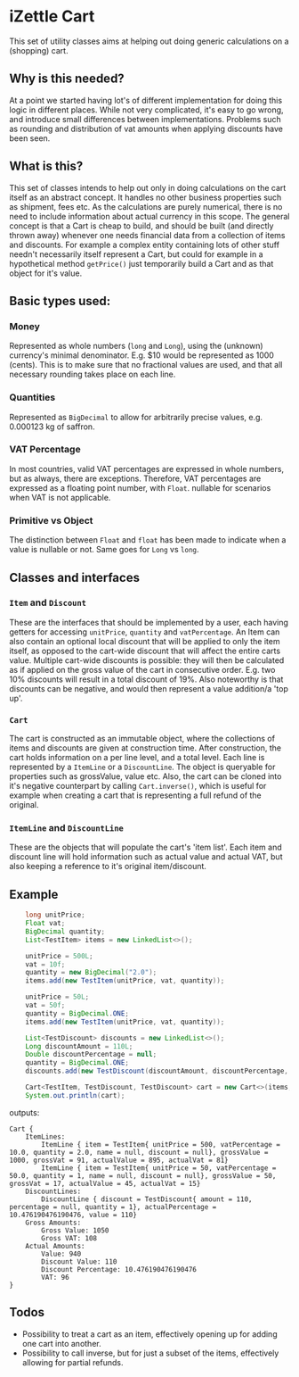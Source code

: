 # iZettle Cart

This set of utility classes aims at helping out doing generic calculations on a (shopping) cart.

## Why is this needed?
At a point we started having lot's of different implementation for doing this logic in different places. While not very complicated, it's easy to go wrong, and introduce small differences between implementations. Problems such as rounding and distribution of vat amounts when applying discounts have been seen.

## What is this?
This set of classes intends to help out only in doing calculations on the cart itself as an abstract concept. It handles no other business properties such as shipment, fees etc. As the calculations are purely numerical, there is no need to include information about actual currency in this scope. The general concept is that a Cart is cheap to build, and should be built (and directly thrown away) whenever one needs financial data from a collection of items and discounts. For example a complex entity containing lots of other stuff needn't necessarily itself represent a Cart, but could for example in a hypothetical method `getPrice()` just temporarily build a Cart and as that object for it's value.

## Basic types used:
### Money
Represented as whole numbers (`long` and `Long`), using the (unknown) currency's minimal denominator. E.g. $10 would be represented as 1000 (cents). This is to make sure that no fractional values are used, and that all necessary rounding takes place on each line.
### Quantities
Represented as `BigDecimal` to allow for arbitrarily precise values, e.g. 0.000123 kg of saffron.
### VAT Percentage
In most countries, valid VAT percentages are expressed in whole numbers, but as always, there are exceptions. Therefore, VAT percentages are expressed as a floating point number, with `Float`. nullable for scenarios when VAT is not applicable.
### Primitive vs Object
The distinction between `Float` and `float` has been made to indicate when a value is nullable or not. Same goes for `Long` vs `long`.

## Classes and interfaces
### `Item` and `Discount`
These are the interfaces that should be implemented by a user, each having getters for accessing `unitPrice`, `quantity` and `vatPercentage`. An Item can also contain an optional local discount that will be applied to only the item itself, as opposed to the cart-wide discount that will affect the entire carts value. Multiple cart-wide discounts is possible: they will then be calculated as if applied on the gross value of the cart in consecutive order. E.g. two 10% discounts will result in a total discount of 19%. Also noteworthy is that discounts can be negative, and would then represent a value addition/a 'top up'.
### `Cart`
The cart is constructed as an immutable object, where the collections of items and discounts are given at construction time. After construction, the cart holds information on a per line level, and a total level. Each line is represented by a `ItemLine` or a `DiscountLine`. The object is queryable for properties such as grossValue, value etc. Also, the cart can be cloned into it's negative counterpart by calling `Cart.inverse()`, which is useful for example when creating a cart that is representing a full refund of the original.
### `ItemLine` and `DiscountLine`
These are the objects that will populate the cart's 'item list'. Each item and discount line will hold information such as actual value and actual VAT, but also keeping a reference to it's original item/discount.

## Example
```java
	long unitPrice;
	Float vat;
	BigDecimal quantity;
	List<TestItem> items = new LinkedList<>();

	unitPrice = 500L;
	vat = 10f;
	quantity = new BigDecimal("2.0");
	items.add(new TestItem(unitPrice, vat, quantity));

	unitPrice = 50L;
	vat = 50f;
	quantity = BigDecimal.ONE;
	items.add(new TestItem(unitPrice, vat, quantity));

	List<TestDiscount> discounts = new LinkedList<>();
	Long discountAmount = 110L;
	Double discountPercentage = null;
	quantity = BigDecimal.ONE;
	discounts.add(new TestDiscount(discountAmount, discountPercentage, quantity));

	Cart<TestItem, TestDiscount, TestDiscount> cart = new Cart<>(items, discounts);
	System.out.println(cart);
```
outputs:
```
Cart {
	ItemLines:
		ItemLine { item = TestItem{ unitPrice = 500, vatPercentage = 10.0, quantity = 2.0, name = null, discount = null}, grossValue = 1000, grossVat = 91, actualValue = 895, actualVat = 81}
		ItemLine { item = TestItem{ unitPrice = 50, vatPercentage = 50.0, quantity = 1, name = null, discount = null}, grossValue = 50, grossVat = 17, actualValue = 45, actualVat = 15}
	DiscountLines:
		DiscountLine { discount = TestDiscount{ amount = 110, percentage = null, quantity = 1}, actualPercentage = 10.476190476190476, value = 110}
	Gross Amounts:
		Gross Value: 1050
		Gross VAT: 108
	Actual Amounts:
		Value: 940
		Discount Value: 110
		Discount Percentage: 10.476190476190476
		VAT: 96
}
```

## Todos
* Possibility to treat a cart as an item, effectively opening up for adding one cart into another.
* Possibility to call inverse, but for just a subset of the items, effectively allowing for partial refunds.



